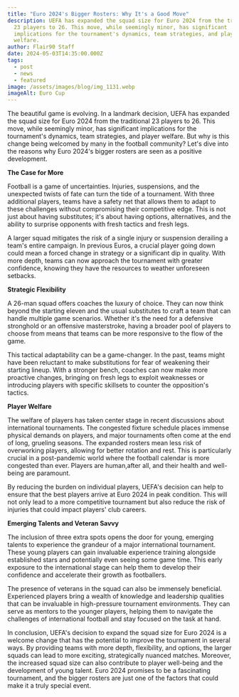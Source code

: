 ```yaml
---
title: "Euro 2024's Bigger Rosters: Why It's a Good Move"
description: UEFA has expanded the squad size for Euro 2024 from the traditional
  23 players to 26. This move, while seemingly minor, has significant
  implications for the tournament's dynamics, team strategies, and player
  welfare.
author: Flair90 Staff
date: 2024-05-03T14:35:00.000Z
tags:
  - post
  - news
  - featured
image: /assets/images/blog/img_1131.webp
imageAlt: Euro Cup
---
```

The beautiful game is evolving. In a landmark decision, UEFA has expanded the squad size for Euro 2024 from the traditional 23 players to 26. This move, while seemingly minor, has significant implications for the tournament's dynamics, team strategies, and player welfare. But why is this change being welcomed by many in the football community? Let's dive into the reasons why Euro 2024's bigger rosters are seen as a positive development.

**The Case for More**

Football is a game of uncertainties. Injuries, suspensions, and the unexpected twists of fate can turn the tide of a tournament. With three additional players, teams have a safety net that allows them to adapt to these challenges without compromising their competitive edge. This is not just about having substitutes; it's about having options, alternatives, and the ability to surprise opponents with fresh tactics and fresh legs.

A larger squad mitigates the risk of a single injury or suspension derailing a team's entire campaign. In previous Euros, a crucial player going down could mean a forced change in strategy or a significant dip in quality. With more depth, teams can now approach the tournament with greater confidence, knowing they have the resources to weather unforeseen setbacks.

**Strategic Flexibility**

A 26-man squad offers coaches the luxury of choice. They can now think beyond the starting eleven and the usual substitutes to craft a team that can handle multiple game scenarios. Whether it's the need for a defensive stronghold or an offensive masterstroke, having a broader pool of players to choose from means that teams can be more responsive to the flow of the game.

This tactical adaptability can be a game-changer. In the past, teams might have been reluctant to make substitutions for fear of weakening their starting lineup. With a stronger bench, coaches can now make more proactive changes, bringing on fresh legs to exploit weaknesses or introducing players with specific skillsets to counter the opposition's tactics.

**Player Welfare**

The welfare of players has taken center stage in recent discussions about international tournaments. The congested fixture schedule places immense physical demands on players, and major tournaments often come at the end of long, grueling seasons. The expanded rosters mean less risk of overworking players, allowing for better rotation and rest. This is particularly crucial in a post-pandemic world where the football calendar is more congested than ever. Players are human,after all, and their health and well-being are paramount.

By reducing the burden on individual players, UEFA's decision can help to ensure that the best players arrive at Euro 2024 in peak condition. This will not only lead to a more competitive tournament but also reduce the risk of injuries that could impact players' club careers.

**Emerging Talents and Veteran Savvy**

The inclusion of three extra spots opens the door for young, emerging talents to experience the grandeur of a major international tournament. These young players can gain invaluable experience training alongside established stars and potentially even seeing some game time. This early exposure to the international stage can help them to develop their confidence and accelerate their growth as footballers.

The presence of veterans in the squad can also be immensely beneficial. Experienced players bring a wealth of knowledge and leadership qualities that can be invaluable in high-pressure tournament environments. They can serve as mentors to the younger players, helping them to navigate the challenges of international football and stay focused on the task at hand.

In conclusion, UEFA's decision to expand the squad size for Euro 2024 is a welcome change that has the potential to improve the tournament in several ways. By providing teams with more depth, flexibility, and options, the larger squads can lead to more exciting, strategically nuanced matches. Moreover, the increased squad size can also contribute to player well-being and the development of young talent. Euro 2024 promises to be a fascinating tournament, and the bigger rosters are just one of the factors that could make it a truly special event.

